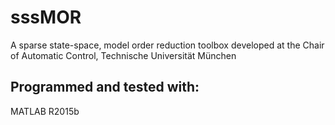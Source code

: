 # sssMOR
A sparse state-space, model order reduction toolbox developed at the Chair of 
Automatic Control, Technische Universität München

## Programmed and tested with:
MATLAB R2015b